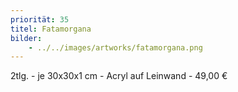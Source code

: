 ```yaml
---
priorität: 35
titel: Fatamorgana
bilder:
    - ../../images/artworks/fatamorgana.png
---
```


2tlg. - je 30x30x1 cm - Acryl auf Leinwand - 49,00 €
